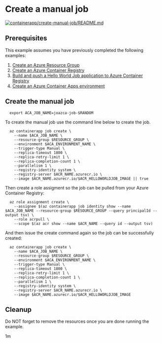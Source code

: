 # Create a manual job

[![containerapp/create-manual-job/README.md](https://github.com/Azure-Samples/java-on-azure-examples/actions/workflows/containerapp_create-manual-job_README_md.yml/badge.svg)](https://github.com/Azure-Samples/java-on-azure-examples/actions/workflows/containerapp_create-manual-job_README_md.yml)

## Prerequisites

<!-- 

  if [[ -z $REGION ]]; then
    export REGION=westus
  fi

  -->
<!-- workflow.cron(0 12 * * 3) -->
<!-- workflow.include(../../acr/helloworldjob/README.md) -->
<!-- workflow.include(../create-environment/README.md) -->

This example assumes you have previously completed the following examples:

1. [Create an Azure Resource Group](../../group/create/README.md)
1. [Create an Azure Container Registry](../../acr/create/README.md)
1. [Build and push a Hello World Job application to Azure Container Registry](../../acr/helloworldjob/README.md)
1. [Create an Azure Container Apps environment](../create-environment/README.md)

## Create the manual job

<!-- workflow.skip() -->
```shell
  export ACA_JOB_NAME=joazca-job-$RANDOM
```

<!-- workflow.run()

if [[ -z $ACA_JOB_NAME ]]; then
  export ACA_JOB_NAME=aca-job-$RANDOM
  sleep 60
fi

-->

To create the manual job use the command line below to create the job.

```shell
  az containerapp job create \
    --name $ACA_JOB_NAME \
    --resource-group $RESOURCE_GROUP \
    --environment $ACA_ENVIRONMENT_NAME \
    --trigger-type Manual \
    --replica-timeout 1800 \
    --replica-retry-limit 1 \
    --replica-completion-count 1 \
    --parallelism 1 \
    --registry-identity system \
    --registry-server $ACR_NAME.azurecr.io \
    --image $ACR_NAME.azurecr.io/$ACR_HELLOWORLDJOB_IMAGE || true
```

<!-- workflow.run()

  sleep 60

 -->

Then create a role assigment so the job can be pulled from your Azure Container Registry:

```shell
  az role assignment create \
    --assignee $(az containerapp job identity show --name $ACA_JOB_NAME --resource-group $RESOURCE_GROUP --query principalId --output tsv) \
    --role acrpull \
    --scope $(az acr show --name $ACR_NAME --query id --output tsv)
```

<!-- workflow.run()

  sleep 240

 -->

And then issue the create command again so the job can be successfully created:

```shell
  az containerapp job create \
    --name $ACA_JOB_NAME \
    --resource-group $RESOURCE_GROUP \
    --environment $ACA_ENVIRONMENT_NAME \
    --trigger-type Manual \
    --replica-timeout 1800 \
    --replica-retry-limit 1 \
    --replica-completion-count 1 \
    --parallelism 1 \
    --registry-identity system \
    --registry-server $ACR_NAME.azurecr.io \
    --image $ACR_NAME.azurecr.io/$ACR_HELLOWORLDJOB_IMAGE 
```

<!-- workflow.directOnly()

  export RESULT=$(az containerapp job show --name $ACA_JOB_NAME --resource-group $RESOURCE_GROUP --output tsv --query properties.provisioningState)
  az group delete --name $RESOURCE_GROUP --yes || true
  if [[ "$RESULT" != Succeeded ]]; then
    echo "Azure Container Apps job $ACA_JOB_NAME was not provisioned properly"
    exit 1
  fi

  -->

## Cleanup

Do NOT forget to remove the resources once you are done running the example.

1m
